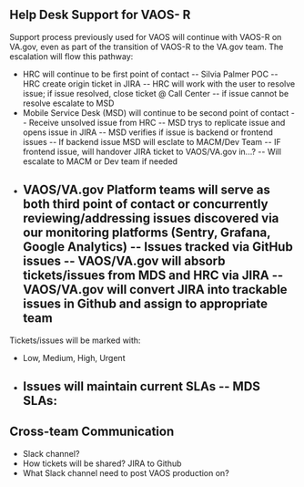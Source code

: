 ## Help Desk Support for VAOS- R

Support process previously used for VAOS will continue with VAOS-R on VA.gov, even as part of the transition of VAOS-R to the VA.gov team. The escalation will flow this pathway:
  - HRC will continue to be first point of contact -- Silvia Palmer POC
    -- HRC create origin ticket in JIRA
    -- HRC will work with the user to resolve issue; if issue resolved, close ticket @ Call Center
    -- if issue cannot be resolve escalate to MSD
  - Mobile Service Desk (MSD) will continue to be second point of contact
    -- Receive unsolved issue from HRC
    -- MSD trys to replicate issue and opens issue in JIRA
    -- MSD verifies if issue is backend or frontend issues
    -- If backend issue MSD will esclate to MACM/Dev Team
    -- IF frontend issue, will handover JIRA ticket to VAOS/VA.gov in...?
    -- Will escalate to MACM or Dev team if needed
 - VAOS/VA.gov Platform teams will serve as both third point of contact or concurrently reviewing/addressing issues discovered via our monitoring platforms (Sentry, Grafana, Google Analytics)
    -- Issues tracked via GitHub issues
    -- VAOS/VA.gov will absorb tickets/issues from MDS and HRC via JIRA
    -- VAOS/VA.gov will convert JIRA into trackable issues in Github and assign to appropriate team
    -- 

Tickets/issues will be marked with:
  - Low, Medium, High, Urgent
  - Issues will maintain current SLAs
    -- MDS SLAs:
      --- 
    
## Cross-team Communication
- Slack channel?
- How tickets will be shared? JIRA to Github
- What Slack channel need to post VAOS production on?
